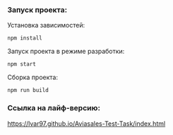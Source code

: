 ### Запуск проекта:
Установка зависимостей:

```npm install```

Запуск проекта в режиме разработки:

```npm start```

Сборка проекта:

```npm run build```

### Ссылка на лайф-версию:
https://lvar97.github.io/Aviasales-Test-Task/index.html
